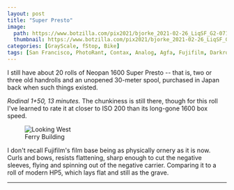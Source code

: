 ```yaml
---
layout: post
title: "Super Presto"
image:
  path: https://www.botzilla.com/pix2021/bjorke_2021-02-26_LiqSF_G2-071.jpg
  thumbnail: https://www.botzilla.com/pix2021/bjorke_2021-02-26_LiqSF_G2-071.jpg
categories: [GrayScale, fStop, Bike]
tags: [San Francisco, PhotoRant, Contax, Analog, Agfa, Fujifilm, Darkroom]
---
```


I still have about 20 rolls of Neopan 1600 Super Presto -- that is, two or three old handrolls and an unopened
30-meter spool, purchased in Japan back when such things existed.

_Rodinal 1+50, 13 minutes._ The chunkiness is still there, though for this roll I've learned to rate it at closer to ISO 200 than its long-gone 1600 box speed.

<figure class="align-center">
<img alt="Looking West" src="https://botzilla.com/pix2021/bjorke_2021-02-26_LiqSF_G2-072.jpg">
<figcaption>Ferry Building</figcaption>
</figure>

I don't recall Fujifilm's film base being as physically ornery as it is now. Curls and bows, resists flattening, sharp enough to cut the negative sleeves, flying and spinning out of the negative carrier. Comparing it to a roll of modern HP5, which lays flat and still as the grave.

<hr>
